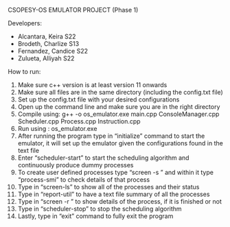 CSOPESY-OS EMULATOR PROJECT (Phase 1)


Developers:
- Alcantara, Keira S22
- Brodeth, Charlize S13
- Fernandez, Candice S22
- Zulueta, Alliyah S22

How to run:
1. Make sure c++ version is at least version 11 onwards
2. Make sure all files are in the same directory (including the config.txt file) 
3. Set up the config.txt file with your desired configurations
4. Open up the command line and make sure you are in the right directory
5. Compile using: g++ -o os_emulator.exe main.cpp ConsoleManager.cpp Scheduler.cpp Process.cpp Instruction.cpp
6. Run using : os_emulator.exe
7. After running the program type in “initialize” command to start the emulator, it will set up the emulator given the configurations found in the text file
8. Enter “scheduler-start” to start the scheduling algorithm and continuously produce dummy processes
9. To create user defined processes type “screen -s <process name>” and within it type “process-smi” to check details of that process
10. Type in “screen-ls” to show all of the processes and their status
11. Type in “report-util” to have a text file summary of all the processes
12. Type in “screen -r <process name>” to show details of the process, if it is finished or not
13. Type in “scheduler-stop” to stop the scheduling algorithm
14. Lastly, type in “exit” command to fully exit the program
